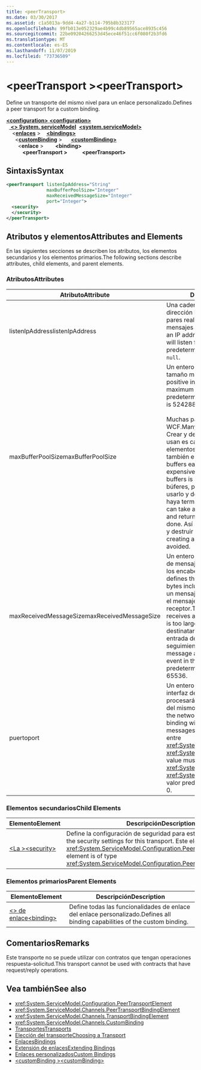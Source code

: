 ```yaml
---
title: <peerTransport>
ms.date: 03/30/2017
ms.assetid: c1a5013a-9dd4-4a27-b114-795b8b323177
ms.openlocfilehash: 99fb013e052329ae4b99c4db89565ace8935c456
ms.sourcegitcommit: 22be09204266253d45ece46f51cc6f080f2b3fd6
ms.translationtype: MT
ms.contentlocale: es-ES
ms.lasthandoff: 11/07/2019
ms.locfileid: "73736509"
---
```

# <a name="peertransport"></a><span data-ttu-id="dc5b2-101">\<peerTransport ></span><span class="sxs-lookup"><span data-stu-id="dc5b2-101">\<peerTransport></span></span>
<span data-ttu-id="dc5b2-102">Define un transporte del mismo nivel para un enlace personalizado.</span><span class="sxs-lookup"><span data-stu-id="dc5b2-102">Defines a peer transport for a custom binding.</span></span>  
  
<span data-ttu-id="dc5b2-103">[ **\<configuration>** ](../configuration-element.md)</span><span class="sxs-lookup"><span data-stu-id="dc5b2-103">[**\<configuration>**](../configuration-element.md)</span></span>\
<span data-ttu-id="dc5b2-104">&nbsp;&nbsp;[ **\<> System. serviceModel**](system-servicemodel.md)</span><span class="sxs-lookup"><span data-stu-id="dc5b2-104">&nbsp;&nbsp;[**\<system.serviceModel>**](system-servicemodel.md)</span></span>\
<span data-ttu-id="dc5b2-105">&nbsp;&nbsp;&nbsp;&nbsp;\<[**enlaces**](bindings.md) ></span><span class="sxs-lookup"><span data-stu-id="dc5b2-105">&nbsp;&nbsp;&nbsp;&nbsp;[**\<bindings>**](bindings.md)</span></span>\
<span data-ttu-id="dc5b2-106">&nbsp;&nbsp;&nbsp;&nbsp;&nbsp;&nbsp;\<[**customBinding**](custombinding.md) ></span><span class="sxs-lookup"><span data-stu-id="dc5b2-106">&nbsp;&nbsp;&nbsp;&nbsp;&nbsp;&nbsp;[**\<customBinding>**](custombinding.md)</span></span>\
<span data-ttu-id="dc5b2-107">&nbsp;&nbsp;&nbsp;&nbsp;&nbsp;&nbsp;&nbsp;&nbsp;\<**enlace** ></span><span class="sxs-lookup"><span data-stu-id="dc5b2-107">&nbsp;&nbsp;&nbsp;&nbsp;&nbsp;&nbsp;&nbsp;&nbsp;**\<binding>**</span></span>\
<span data-ttu-id="dc5b2-108">&nbsp;&nbsp;&nbsp;&nbsp;&nbsp;&nbsp;&nbsp;&nbsp;&nbsp;&nbsp; **\<peerTransport >**</span><span class="sxs-lookup"><span data-stu-id="dc5b2-108">&nbsp;&nbsp;&nbsp;&nbsp;&nbsp;&nbsp;&nbsp;&nbsp;&nbsp;&nbsp;**\<peerTransport>**</span></span>  
  
## <a name="syntax"></a><span data-ttu-id="dc5b2-109">Sintaxis</span><span class="sxs-lookup"><span data-stu-id="dc5b2-109">Syntax</span></span>  
  
```xml  
<peerTransport listenIpAddress="String"
               maxBufferPoolSize="Integer"
               maxReceivedMessageSize="Integer"
               port="Integer">
  <security>
  </security>
</peerTransport>
```  
  
## <a name="attributes-and-elements"></a><span data-ttu-id="dc5b2-110">Atributos y elementos</span><span class="sxs-lookup"><span data-stu-id="dc5b2-110">Attributes and Elements</span></span>  
 <span data-ttu-id="dc5b2-111">En las siguientes secciones se describen los atributos, los elementos secundarios y los elementos primarios.</span><span class="sxs-lookup"><span data-stu-id="dc5b2-111">The following sections describe attributes, child elements, and parent elements.</span></span>  
  
### <a name="attributes"></a><span data-ttu-id="dc5b2-112">Atributos</span><span class="sxs-lookup"><span data-stu-id="dc5b2-112">Attributes</span></span>  
  
|<span data-ttu-id="dc5b2-113">Atributo</span><span class="sxs-lookup"><span data-stu-id="dc5b2-113">Attribute</span></span>|<span data-ttu-id="dc5b2-114">Descripción</span><span class="sxs-lookup"><span data-stu-id="dc5b2-114">Description</span></span>|  
|---------------|-----------------|  
|<span data-ttu-id="dc5b2-115">listenIpAddress</span><span class="sxs-lookup"><span data-stu-id="dc5b2-115">listenIpAddress</span></span>|<span data-ttu-id="dc5b2-116">Una cadena que especifica una dirección IP en la que el nodo entre pares realizará escuchas para los mensajes del TCP.</span><span class="sxs-lookup"><span data-stu-id="dc5b2-116">A string that specifies an IP address on which the peer node will listen for TCP messages.</span></span> <span data-ttu-id="dc5b2-117">De manera predeterminada, es `null`.</span><span class="sxs-lookup"><span data-stu-id="dc5b2-117">The default is `null`.</span></span>|  
|<span data-ttu-id="dc5b2-118">maxBufferPoolSize</span><span class="sxs-lookup"><span data-stu-id="dc5b2-118">maxBufferPoolSize</span></span>|<span data-ttu-id="dc5b2-119">Un entero positivo que especifica el tamaño máximo del grupo de búferes.</span><span class="sxs-lookup"><span data-stu-id="dc5b2-119">A positive integer that specifies the maximum size of the buffer pool.</span></span> <span data-ttu-id="dc5b2-120">El valor predeterminado es 524288.</span><span class="sxs-lookup"><span data-stu-id="dc5b2-120">The default is 524288.</span></span><br /><br /> <span data-ttu-id="dc5b2-121">Muchas partes de los búferes de uso WCF.</span><span class="sxs-lookup"><span data-stu-id="dc5b2-121">Many parts of WCF use buffers.</span></span> <span data-ttu-id="dc5b2-122">Crear y destruir búferes cada vez que se usan es caro, y la recolección de elementos no utilizados para los búferes también es cara.</span><span class="sxs-lookup"><span data-stu-id="dc5b2-122">Creating and destroying buffers each time they are used is expensive, and garbage collection for buffers is also expensive.</span></span> <span data-ttu-id="dc5b2-123">Con grupos de búferes, puede tomar un búfer del grupo, usarlo y devolverlo al grupo una vez haya terminado.</span><span class="sxs-lookup"><span data-stu-id="dc5b2-123">With buffer pools, you can take a buffer from the pool, use it, and return it to the pool once you are done.</span></span> <span data-ttu-id="dc5b2-124">Así se evita la sobrecarga al crear y destruir búferes.</span><span class="sxs-lookup"><span data-stu-id="dc5b2-124">Thus the overhead in creating and destroying buffers is avoided.</span></span>|  
|<span data-ttu-id="dc5b2-125">maxReceivedMessageSize</span><span class="sxs-lookup"><span data-stu-id="dc5b2-125">maxReceivedMessageSize</span></span>|<span data-ttu-id="dc5b2-126">Un entero positivo que define el tamaño de mensaje máximo en bytes incluidos los encabezados.</span><span class="sxs-lookup"><span data-stu-id="dc5b2-126">A positive integer that defines the maximum message size in bytes including headers.</span></span> <span data-ttu-id="dc5b2-127">El remitente de un mensaje recibe un error SOAP cuando el mensaje es demasiado grande para el receptor.</span><span class="sxs-lookup"><span data-stu-id="dc5b2-127">The sender of a message receives a SOAP fault when the message is too large for the receiver.</span></span> <span data-ttu-id="dc5b2-128">El destinatario quita el mensaje y crea una entrada del evento en el registro de seguimiento.</span><span class="sxs-lookup"><span data-stu-id="dc5b2-128">The receiver drops the message and creates an entry of the event in the trace log.</span></span> <span data-ttu-id="dc5b2-129">El valor predeterminado es 65536.</span><span class="sxs-lookup"><span data-stu-id="dc5b2-129">The default is 65536.</span></span>|  
|<span data-ttu-id="dc5b2-130">puerto</span><span class="sxs-lookup"><span data-stu-id="dc5b2-130">port</span></span>|<span data-ttu-id="dc5b2-131">Un entero que especifica el puerto de la interfaz de red en el que este enlace procesará los mensajes de TCP de canal del mismo nivel.</span><span class="sxs-lookup"><span data-stu-id="dc5b2-131">An integer that specifies the network interface port on which this binding will process peer channel TCP messages.</span></span> <span data-ttu-id="dc5b2-132">Dicho valor debe encontrarse entre <xref:System.Net.IPEndPoint.MinPort> y <xref:System.Net.IPEndPoint.MaxPort>.</span><span class="sxs-lookup"><span data-stu-id="dc5b2-132">This value must be between <xref:System.Net.IPEndPoint.MinPort> and <xref:System.Net.IPEndPoint.MaxPort>.</span></span> <span data-ttu-id="dc5b2-133">El valor predeterminado es 0.</span><span class="sxs-lookup"><span data-stu-id="dc5b2-133">The default is 0.</span></span>|  
  
### <a name="child-elements"></a><span data-ttu-id="dc5b2-134">Elementos secundarios</span><span class="sxs-lookup"><span data-stu-id="dc5b2-134">Child Elements</span></span>  
  
|<span data-ttu-id="dc5b2-135">Elemento</span><span class="sxs-lookup"><span data-stu-id="dc5b2-135">Element</span></span>|<span data-ttu-id="dc5b2-136">Descripción</span><span class="sxs-lookup"><span data-stu-id="dc5b2-136">Description</span></span>|  
|-------------|-----------------|  
|[<span data-ttu-id="dc5b2-137">\<La ></span><span class="sxs-lookup"><span data-stu-id="dc5b2-137">\<security></span></span>](security-of-peertransport.md)|<span data-ttu-id="dc5b2-138">Define la configuración de seguridad para este transporte.</span><span class="sxs-lookup"><span data-stu-id="dc5b2-138">Defines the security settings for this transport.</span></span> <span data-ttu-id="dc5b2-139">Este elemento es del tipo <xref:System.ServiceModel.Configuration.PeerSecurityElement>.</span><span class="sxs-lookup"><span data-stu-id="dc5b2-139">This element is of type <xref:System.ServiceModel.Configuration.PeerSecurityElement>.</span></span>|  
  
### <a name="parent-elements"></a><span data-ttu-id="dc5b2-140">Elementos primarios</span><span class="sxs-lookup"><span data-stu-id="dc5b2-140">Parent Elements</span></span>  
  
|<span data-ttu-id="dc5b2-141">Elemento</span><span class="sxs-lookup"><span data-stu-id="dc5b2-141">Element</span></span>|<span data-ttu-id="dc5b2-142">Descripción</span><span class="sxs-lookup"><span data-stu-id="dc5b2-142">Description</span></span>|  
|-------------|-----------------|  
|[<span data-ttu-id="dc5b2-143">\<> de enlace</span><span class="sxs-lookup"><span data-stu-id="dc5b2-143">\<binding></span></span>](bindings.md)|<span data-ttu-id="dc5b2-144">Define todas las funcionalidades de enlace del enlace personalizado.</span><span class="sxs-lookup"><span data-stu-id="dc5b2-144">Defines all binding capabilities of the custom binding.</span></span>|  
  
## <a name="remarks"></a><span data-ttu-id="dc5b2-145">Comentarios</span><span class="sxs-lookup"><span data-stu-id="dc5b2-145">Remarks</span></span>  
 <span data-ttu-id="dc5b2-146">Este transporte no se puede utilizar con contratos que tengan operaciones respuesta-solicitud.</span><span class="sxs-lookup"><span data-stu-id="dc5b2-146">This transport cannot be used with contracts that have request/reply operations.</span></span>  
  
## <a name="see-also"></a><span data-ttu-id="dc5b2-147">Vea también</span><span class="sxs-lookup"><span data-stu-id="dc5b2-147">See also</span></span>

- <xref:System.ServiceModel.Configuration.PeerTransportElement>
- <xref:System.ServiceModel.Channels.PeerTransportBindingElement>
- <xref:System.ServiceModel.Channels.TransportBindingElement>
- <xref:System.ServiceModel.Channels.CustomBinding>
- [<span data-ttu-id="dc5b2-148">Transportes</span><span class="sxs-lookup"><span data-stu-id="dc5b2-148">Transports</span></span>](../../../wcf/feature-details/transports.md)
- [<span data-ttu-id="dc5b2-149">Elección del transporte</span><span class="sxs-lookup"><span data-stu-id="dc5b2-149">Choosing a Transport</span></span>](../../../wcf/feature-details/choosing-a-transport.md)
- [<span data-ttu-id="dc5b2-150">Enlaces</span><span class="sxs-lookup"><span data-stu-id="dc5b2-150">Bindings</span></span>](../../../wcf/bindings.md)
- [<span data-ttu-id="dc5b2-151">Extensión de enlaces</span><span class="sxs-lookup"><span data-stu-id="dc5b2-151">Extending Bindings</span></span>](../../../wcf/extending/extending-bindings.md)
- [<span data-ttu-id="dc5b2-152">Enlaces personalizados</span><span class="sxs-lookup"><span data-stu-id="dc5b2-152">Custom Bindings</span></span>](../../../wcf/extending/custom-bindings.md)
- [<span data-ttu-id="dc5b2-153">\<customBinding ></span><span class="sxs-lookup"><span data-stu-id="dc5b2-153">\<customBinding></span></span>](custombinding.md)

